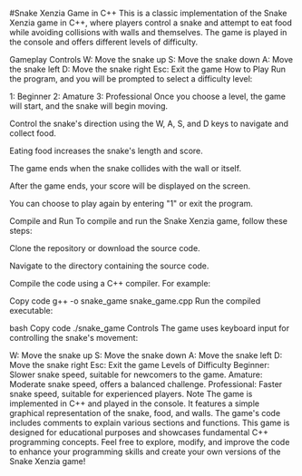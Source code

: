 #Snake Xenzia Game in C++
This is a classic implementation of the Snake Xenzia game in C++, where players control a snake and attempt to eat food while avoiding collisions with walls and themselves. The game is played in the console and offers different levels of difficulty.

Gameplay Controls
W: Move the snake up
S: Move the snake down
A: Move the snake left
D: Move the snake right
Esc: Exit the game
How to Play
Run the program, and you will be prompted to select a difficulty level:

1: Beginner
2: Amature
3: Professional
Once you choose a level, the game will start, and the snake will begin moving.

Control the snake's direction using the W, A, S, and D keys to navigate and collect food.

Eating food increases the snake's length and score.

The game ends when the snake collides with the wall or itself.

After the game ends, your score will be displayed on the screen.

You can choose to play again by entering "1" or exit the program.

Compile and Run
To compile and run the Snake Xenzia game, follow these steps:

Clone the repository or download the source code.

Navigate to the directory containing the source code.

Compile the code using a C++ compiler. For example:

Copy code
g++ -o snake_game snake_game.cpp
Run the compiled executable:

bash
Copy code
./snake_game
Controls
The game uses keyboard input for controlling the snake's movement:

W: Move the snake up
S: Move the snake down
A: Move the snake left
D: Move the snake right
Esc: Exit the game
Levels of Difficulty
Beginner: Slower snake speed, suitable for newcomers to the game.
Amature: Moderate snake speed, offers a balanced challenge.
Professional: Faster snake speed, suitable for experienced players.
Note
The game is implemented in C++ and played in the console.
It features a simple graphical representation of the snake, food, and walls.
The game's code includes comments to explain various sections and functions.
This game is designed for educational purposes and showcases fundamental C++ programming concepts.
Feel free to explore, modify, and improve the code to enhance your programming skills and create your own versions of the Snake Xenzia game!
